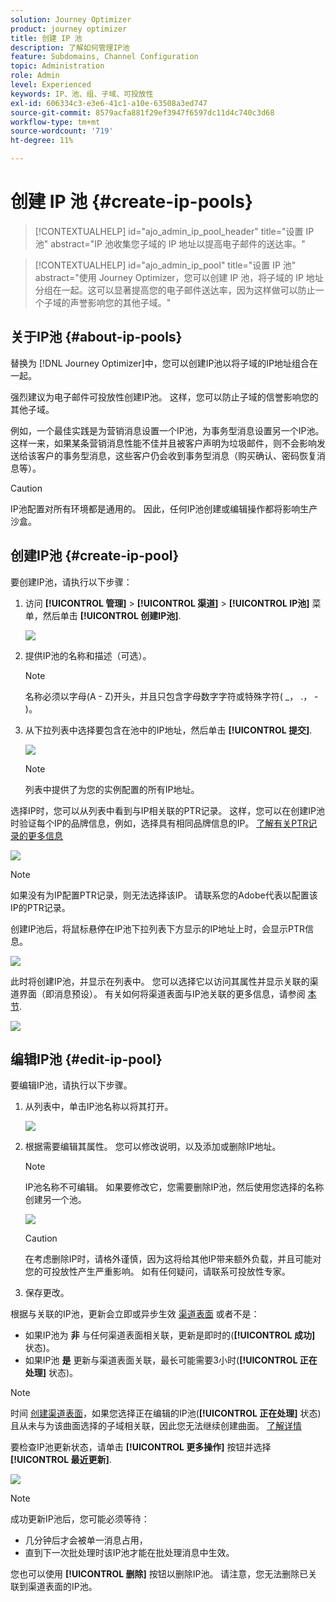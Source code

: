 ```yaml
---
solution: Journey Optimizer
product: journey optimizer
title: 创建 IP 池
description: 了解如何管理IP池
feature: Subdomains, Channel Configuration
topic: Administration
role: Admin
level: Experienced
keywords: IP、池、组、子域、可投放性
exl-id: 606334c3-e3e6-41c1-a10e-63508a3ed747
source-git-commit: 8579acfa881f29ef3947f6597dc11d4c740c3d68
workflow-type: tm+mt
source-wordcount: '719'
ht-degree: 11%

---
```


# 创建 IP 池 {#create-ip-pools}

>[!CONTEXTUALHELP]
>id="ajo_admin_ip_pool_header"
>title="设置 IP 池"
>abstract="IP 池收集您子域的 IP 地址以提高电子邮件的送达率。"

>[!CONTEXTUALHELP]
>id="ajo_admin_ip_pool"
>title="设置 IP 池"
>abstract="使用 Journey Optimizer，您可以创建 IP 池，将子域的 IP 地址分组在一起。这可以显著提高您的电子邮件送达率，因为这样做可以防止一个子域的声誉影响您的其他子域。"

## 关于IP池 {#about-ip-pools}

替换为 [!DNL Journey Optimizer]中，您可以创建IP池以将子域的IP地址组合在一起。

强烈建议为电子邮件可投放性创建IP池。 这样，您可以防止子域的信誉影响您的其他子域。

例如，一个最佳实践是为营销消息设置一个IP池，为事务型消息设置另一个IP池。 这样一来，如果某条营销消息性能不佳并且被客户声明为垃圾邮件，则不会影响发送给该客户的事务型消息，这些客户仍会收到事务型消息（购买确认、密码恢复消息等）。

>[!CAUTION]
>
>IP池配置对所有环境都是通用的。 因此，任何IP池创建或编辑操作都将影响生产沙盒。

## 创建IP池 {#create-ip-pool}

要创建IP池，请执行以下步骤：

1. 访问 **[!UICONTROL 管理]** > **[!UICONTROL 渠道]** > **[!UICONTROL IP池]** 菜单，然后单击 **[!UICONTROL 创建IP池]**.

   ![](assets/ip-pool-create.png)

1. 提供IP池的名称和描述（可选）。

   >[!NOTE]
   >
   >名称必须以字母(A - Z)开头，并且只包含字母数字字符或特殊字符( _， .， - )。

1. 从下拉列表中选择要包含在池中的IP地址，然后单击 **[!UICONTROL 提交]**.

   ![](assets/ip-pool-config.png)

   >[!NOTE]
   >
   >列表中提供了为您的实例配置的所有IP地址。

选择IP时，您可以从列表中看到与IP相关联的PTR记录。 这样，您可以在创建IP池时验证每个IP的品牌信息，例如，选择具有相同品牌信息的IP。 [了解有关PTR记录的更多信息](ptr-records.md)

![](assets/ip-pool-ptr-record.png)

>[!NOTE]
>
>如果没有为IP配置PTR记录，则无法选择该IP。 请联系您的Adobe代表以配置该IP的PTR记录。

创建IP池后，将鼠标悬停在IP池下拉列表下方显示的IP地址上时，会显示PTR信息。

![](assets/ip-pool-ptr-record-tooltip.png)

此时将创建IP池，并显示在列表中。 您可以选择它以访问其属性并显示关联的渠道界面（即消息预设）。 有关如何将渠道表面与IP池关联的更多信息，请参阅 [本节](channel-surfaces.md).

![](assets/ip-pool-created.png)

## 编辑IP池 {#edit-ip-pool}

要编辑IP池，请执行以下步骤。

1. 从列表中，单击IP池名称以将其打开。

   ![](assets/ip-pool-list.png)

1. 根据需要编辑其属性。 您可以修改说明，以及添加或删除IP地址。

   >[!NOTE]
   >
   >IP池名称不可编辑。 如果要修改它，您需要删除IP池，然后使用您选择的名称创建另一个池。

   ![](assets/ip-pool-edit.png)

   >[!CAUTION]
   >
   >在考虑删除IP时，请格外谨慎，因为这将给其他IP带来额外负载，并且可能对您的可投放性产生严重影响。 如有任何疑问，请联系可投放性专家。

1. 保存更改。

根据与关联的IP池，更新会立即或异步生效 [渠道表面](channel-surfaces.md) 或者不是：

* 如果IP池为 **非** 与任何渠道表面相关联，更新是即时的(**[!UICONTROL 成功]** 状态)。
* 如果IP池 **是** 更新与渠道表面关联，最长可能需要3小时(**[!UICONTROL 正在处理]** 状态)。

>[!NOTE]
>
>时间 [创建渠道表面](channel-surfaces.md#create-channel-surface)，如果您选择正在编辑的IP池(**[!UICONTROL 正在处理]** 状态)且从未与为该曲面选择的子域相关联，因此您无法继续创建曲面。 [了解详情](channel-surfaces.md#subdomains-and-ip-pools)

要检查IP池更新状态，请单击 **[!UICONTROL 更多操作]** 按钮并选择 **[!UICONTROL 最近更新]**.

![](assets/ip-pool-recent-update.png)

>[!NOTE]
>
>成功更新IP池后，您可能必须等待：
>* 几分钟后才会被单一消息占用，
>* 直到下一次批处理时该IP池才能在批处理消息中生效。

您也可以使用 **[!UICONTROL 删除]** 按钮以删除IP池。 请注意，您无法删除已关联到渠道表面的IP池。

